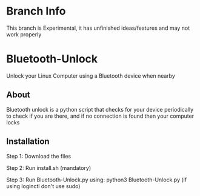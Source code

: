 # Branch Info
This branch is Experimental, it has unfinished ideas/features and may not work properly

# Bluetooth-Unlock
Unlock your Linux Computer using a Bluetooth device when nearby

About
-----
Bluetooth unlock is a python script that checks for your device periodically to check if you are there,
and if no connection is found then your computer locks

Installation
------------
Step 1: Download the files

Step 2: Run install.sh (mandatory)

Step 3: Run Bluetooth-Unlock.py using: python3 Bluetooth-Unlock.py (if using loginctl don't use sudo)
